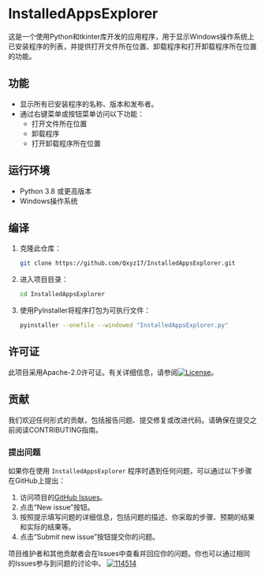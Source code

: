 # InstalledAppsExplorer

这是一个使用Python和tkinter库开发的应用程序，用于显示Windows操作系统上已安装程序的列表，并提供打开文件所在位置、卸载程序和打开卸载程序所在位置的功能。

## 功能

- 显示所有已安装程序的名称、版本和发布者。
- 通过右键菜单或按钮菜单访问以下功能：
  - 打开文件所在位置
  - 卸载程序
  - 打开卸载程序所在位置

## 运行环境

- Python 3.8 或更高版本
- Windows操作系统

## 编译

1. 克隆此仓库：
    ```bash
    git clone https://github.com/Qxyz17/InstalledAppsExplorer.git
2. 进入项目目录：
    ```bash
    cd InstalledAppsExplorer
3. 使用PyInstaller将程序打包为可执行文件：
    ```bash
    pyinstaller --onefile --windowed "InstalledAppsExplorer.py"
## 许可证
此项目采用Apache-2.0许可证。有关详细信息，请参阅[![License](https://img.shields.io/badge/License-Apache%202.0-blue.svg)](https://opensource.org/licenses/Apache-2.0)。
## 贡献
我们欢迎任何形式的贡献，包括报告问题、提交修复或改进代码。请确保在提交之前阅读CONTRIBUTING指南。

### 提出问题

如果你在使用 `InstalledAppsExplorer` 程序时遇到任何问题，可以通过以下步骤在GitHub上提出：

1. 访问项目的[GitHub Issues](https://github.com/Qxyz17/InstalledAppsExplorer/issues)。
2. 点击“New issue”按钮。
3. 按照提示填写问题的详细信息，包括问题的描述、你采取的步骤、预期的结果和实际的结果等。
4. 点击“Submit new issue”按钮提交你的问题。

项目维护者和其他贡献者会在Issues中查看并回应你的问题。你也可以通过相同的Issues参与到问题的讨论中。
[![114514](https://img.shields.io/badge/Cao%20Ni%20Ma.svg)](https://1.0yl.cc)
